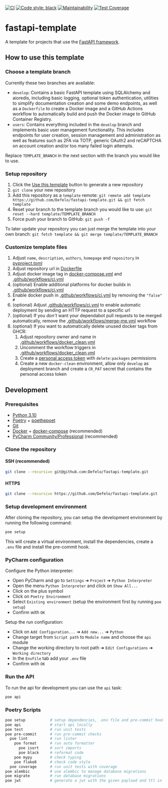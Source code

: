 <p>

  [![CI](https://github.com/Defelo/fastapi-template/actions/workflows/ci.yml/badge.svg)](https://github.com/Defelo/fastapi-template/actions/workflows/ci.yml)
  [![Code style: black](https://img.shields.io/badge/code%20style-black-000000.svg)](https://github.com/psf/black)
  [![Maintainability](https://api.codeclimate.com/v1/badges/72080273c78701c4f0eb/maintainability)](https://codeclimate.com/github/Defelo/fastapi-template/maintainability)
  [![Test Coverage](https://api.codeclimate.com/v1/badges/72080273c78701c4f0eb/test_coverage)](https://codeclimate.com/github/Defelo/fastapi-template/test_coverage)

</p>

# fastapi-template

A template for projects that use the [FastAPI framework](https://fastapi.tiangolo.com/).

## How to use this template

### Choose a template branch

Currently these two branches are available:

- `develop`: Contains a basic FastAPI template using SQLAlchemy and aioredis, including basic logging, optional token authentication, utilities to simplify documentation creation and some demo endpoints, as well as a `Dockerfile` to create a Docker image and a GitHub Actions workflow to automatically build and push the Docker image to GitHub Container Registry.
- `users`: Contains everything included in the `develop` branch and implements basic user management functionality. This includes endpoints for user creation, session management and administration as well as features such as 2FA via TOTP, generic OAuth2 and reCAPTCHA on account creation and/or too many failed login attempts.

Replace `TEMPLATE_BRANCH` in the next section with the branch you would like to use.

### Setup repository

1. Click the [Use this template](https://github.com/Defelo/fastapi-template/generate) button to generate a new repository
2. `git clone` your new repository
3. Add this repository as a `template` remote: `git remote add template https://github.com/Defelo/fastapi-template.git && git fetch template`
4. Reset your branch to the template branch you would like to use: `git reset --hard template/TEMPLATE_BRANCH`
5. Force push your branch to GitHub: `git push -f`

To later update your repository you can just merge the template into your own branch: `git fetch template && git merge template/TEMPLATE_BRANCH`

### Customize template files

1. Adjust `name`, `description`, `authors`, `homepage` and `repository` in [pyproject.toml](https://github.com/Defelo/fastapi-template/blob/develop/pyproject.toml#L2-L9)
2. Adjust repository url in [Dockerfile](https://github.com/Defelo/fastapi-template/blob/develop/Dockerfile#L24)
3. Adjust docker image tag in [docker-compose.yml](https://github.com/Defelo/fastapi-template/blob/develop/docker-compose.yml#L5) and [.github/workflows/ci.yml](https://github.com/Defelo/fastapi-template/blob/develop/.github/workflows/ci.yml#L9)
4. (optional) Enable additional platforms for docker buildx in [.github/workflows/ci.yml](https://github.com/Defelo/fastapi-template/blob/develop/.github/workflows/ci.yml#L165-L168)
5. Enable docker push in [.github/workflows/ci.yml](https://github.com/Defelo/fastapi-template/blob/develop/.github/workflows/ci.yml#L232) by removing the `"false" #`
6. (optional) Adjust [.github/workflows/ci.yml](https://github.com/Defelo/fastapi-template/blob/develop/.github/workflows/ci.yml#L292-L304) to enable automatic deployment by sending an HTTP request to a specific url
7. (optional) If you *don't* want your dependabot pull requests to be merged automatically, remove the [.github/workflows/merge-me.yml](https://github.com/Defelo/fastapi-template/blob/develop/.github/workflows/merge-me.yml) workflow
8. (optional) If you want to automatically delete unused docker tags from GHCR:
    1. Adjust repository owner and name in [.github/workflows/docker_clean.yml](https://github.com/Defelo/fastapi-template/blob/develop/.github/workflows/docker_clean.yml#L10-L11)
    2. Uncomment the workflow triggers in [.github/workflows/docker_clean.yml](https://github.com/Defelo/fastapi-template/blob/develop/.github/workflows/docker_clean.yml#L4-L6)
    3. Create a [personal access token](https://github.com/settings/tokens/new) with `delete:packages` permissions
    4. Create a new `docker-clean` environment, allow only `develop` as deployment branch and create a `CR_PAT` secret that contains the personal access token

## Development

### Prerequisites
- [Python 3.10](https://python.org/)
- [Poetry](https://python-poetry.org/) + [poethepoet](https://pypi.org/project/poethepoet/)
- [Git](https://git-scm.com/)
- [Docker](https://www.docker.com/) + [docker-compose](https://docs.docker.com/compose/) (recommended)
- [PyCharm Community/Professional](https://www.jetbrains.com/pycharm/) (recommended)

### Clone the repository

#### SSH (recommended)
```bash
git clone --recursive git@github.com:Defelo/fastapi-template.git
```

#### HTTPS
```bash
git clone --recursive https://github.com/Defelo/fastapi-template.git
```

### Setup development environment

After cloning the repository, you can setup the development environment by running the following command:

```bash
poe setup
```

This will create a virtual environment, install the dependencies, create a `.env` file and install the pre-commit hook.

### PyCharm configuration

Configure the Python interpreter:

- Open PyCharm and go to `Settings` ➔ `Project` ➔ `Python Interpreter`
- Open the menu `Python Interpreter` and click on `Show All...`
- Click on the plus symbol
- Click on `Poetry Environment`
- Select `Existing environment` (setup the environment first by running `poe setup`)
- Confirm with `OK`

Setup the run configuration:

- Click on `Add Configuration...` ➔ `Add new...` ➔ `Python`
- Change target from `Script path` to `Module name` and choose the `api` module
- Change the working directory to root path  ➔ `Edit Configurations`  ➔ `Working directory`
- In the `EnvFile` tab add your `.env` file
- Confirm with `OK`

### Run the API

To run the api for development you can use the `api` task:

```bash
poe api
```

### Poetry Scripts

```bash
poe setup           # setup dependencies, .env file and pre-commit hook
poe api             # start api locally
poe test            # run unit tests
poe pre-commit      # run pre-commit checks
  poe lint          # run linter
    poe format      # run auto formatter
      poe isort     # sort imports
      poe black     # reformat code
    poe mypy        # check typing
    poe flake8      # check code style
  poe coverage      # run unit tests with coverage
poe alembic         # use alembic to manage database migrations
poe migrate         # run database migrations
poe jwt             # generate a jwt with the given payload and ttl in seconds
```

